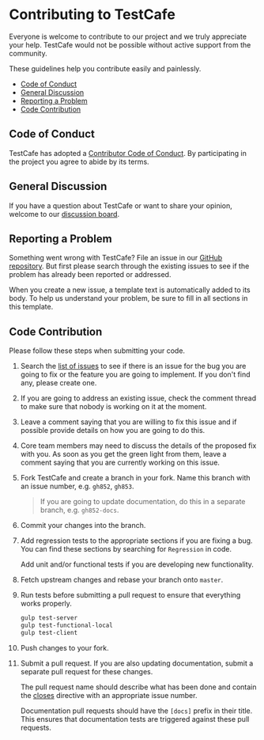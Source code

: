 # Contributing to TestCafe

Everyone is welcome to contribute to our project and we truly appreciate your help.
TestCafe would not be possible without active support from the community.

These guidelines help you contribute easily and painlessly.

* [Code of Conduct](#code-of-conduct)
* [General Discussion](#general-discussion)
* [Reporting a Problem](#reporting-a-problem)
* [Code Contribution](#code-contribution)

## Code of Conduct

TestCafe has adopted a [Contributor Code of Conduct](CODE_OF_CONDUCT.md).
By participating in the project you agree to abide by its terms.

## General Discussion

If you have a question about TestCafe or want to share your opinion,
welcome to our [discussion board](https://testcafe-discuss.devexpress.com/).

## Reporting a Problem

Something went wrong with TestCafe? File an issue in our [GitHub repository](https://github.com/DevExpress/testcafe/issues).
But first please search through the existing issues to see if the problem has already been reported or addressed.

When you create a new issue, a template text is automatically added to its body. To help us understand your
problem, be sure to fill in all sections in this template.

## Code Contribution

Please follow these steps when submitting your code.

1. Search the [list of issues](https://github.com/DevExpress/testcafe/issues) to see if
  there is an issue for the bug you are going to fix or the feature you are going to implement. If you don't find any, please create one.

2. If you are going to address an existing issue, check the comment thread to make sure that nobody is working on it at the moment.

3. Leave a comment saying that you are willing to fix this issue and if possible provide details on how you are going to do this.

4. Core team members may need to discuss the details of the proposed fix with you. As soon as you get the green light from them,
  leave a comment saying that you are currently working on this issue.

5. Fork TestCafe and create a branch in your fork. Name this branch with an issue number, e.g. `gh852`, `gh853`.
  
    > If you are going to update documentation, do this in a separate branch, e.g. `gh852-docs`.

6. Commit your changes into the branch.

7. Add regression tests to the appropriate sections if you are fixing a bug. You can find these sections by searching for `Regression` in code.

    Add unit and/or functional tests if you are developing new functionality.

8. Fetch upstream changes and rebase your branch onto `master`.

9. Run tests before submitting a pull request to ensure that everything works properly.

    ```sh
    gulp test-server
    gulp test-functional-local
    gulp test-client
    ```

10. Push changes to your fork.

11. Submit a pull request. If you are also updating documentation, submit a separate pull request for these changes.

    The pull request name should describe what has been done and contain
    the [closes](https://github.com/blog/1506-closing-issues-via-pull-requests) directive
    with an appropriate issue number.

    Documentation pull requests should have the `[docs]` prefix in their title.
    This ensures that documentation tests are triggered against these pull requests.